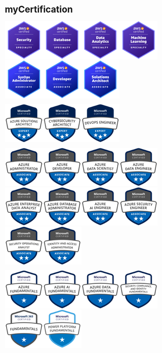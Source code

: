 # myCertification

<img src="https://github.com/developer-onizuka/myCertification/blob/main/aws-certified-security-specialty.png" width="120"><img src="https://github.com/developer-onizuka/myCertification/blob/main/aws-certified-database-specialty.png" width="120"><img src="https://github.com/developer-onizuka/myCertification/blob/main/aws-certified-data-analytics-specialty.png" width="120"><img src="https://github.com/developer-onizuka/myCertification/blob/main/aws-certified-machine-learning-specialty.png" width="120"><img src="https://github.com/developer-onizuka/myCertification/blob/main/aws-certified-sysops-administrator-associate.png" width="120"><img src="https://github.com/developer-onizuka/myCertification/blob/main/aws-certified-developer-associate.png" width="120"><img src="https://github.com/developer-onizuka/myCertification/blob/main/aws-certified-solutions-architect-associate.png" width="120">

<img src="https://github.com/developer-onizuka/myCertification/blob/main/microsoft-certified-azure-solutions-architect-expert.1.png" width="120"><img src="https://github.com/developer-onizuka/myCertification/blob/main/microsoft-certified-cybersecurity-architect-expert.png" width="120"><img src="https://github.com/developer-onizuka/myCertification/blob/main/microsoft-certified-devops-engineer-expert.png" width="120">

<img src="https://github.com/developer-onizuka/myCertification/blob/main/microsoft-certified-azure-administrator-associate.2.png" width="120"><img src="https://github.com/developer-onizuka/myCertification/blob/main/microsoft-certified-azure-developer-associate.1.png" width="120"><img src="https://github.com/developer-onizuka/myCertification/blob/main/microsoft-certified-azure-data-scientist-associate.png" width="120"><img src="https://github.com/developer-onizuka/myCertification/blob/main/microsoft-certified-azure-data-engineer-associate.png" width="120"><img src="https://github.com/developer-onizuka/myCertification/blob/main/microsoft-certified-azure-enterprise-data-analyst-associate.png" width="120"><img src="https://github.com/developer-onizuka/myCertification/blob/main/microsoft-certified-azure-database-administrator-associate.png" width="120"><img src="https://github.com/developer-onizuka/myCertification/blob/main/microsoft-certified-azure-ai-engineer-associate.png" width="120"><img src="https://github.com/developer-onizuka/myCertification/blob/main/microsoft-certified-azure-security-engineer-associate.png" width="120"><img src="https://github.com/developer-onizuka/myCertification/blob/main/microsoft-certified-security-operations-analyst-associate.png" width="120"><img src="https://github.com/developer-onizuka/myCertification/blob/main/microsoft-certified-identity-and-access-administrator-associate.png" width="120">

<img src="https://github.com/developer-onizuka/myCertification/blob/main/microsoft-certified-azure-fundamentals.png" width="120"><img src="https://github.com/developer-onizuka/myCertification/blob/main/microsoft-certified-azure-ai-fundamentals.png" width="120"><img src="https://github.com/developer-onizuka/myCertification/blob/main/microsoft-certified-azure-data-fundamentals.png" width="120"><img src="https://github.com/developer-onizuka/myCertification/blob/main/microsoft-certified-security-compliance-and-identity-fundamentals.png" width="120"><img src="https://github.com/developer-onizuka/myCertification/blob/main/microsoft-365-certified-fundamentals.png" width="120"><img src="https://github.com/developer-onizuka/myCertification/blob/main/microsoft-certified-power-platform-fundamentals.png" width="120">




